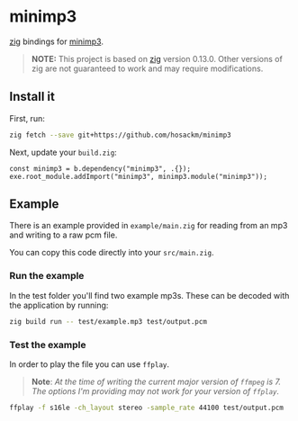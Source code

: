 # minimp3

[zig](https://ziglang.org) bindings for [minimp3](https://github.com/lieff/minimp3).

> **NOTE:** This project is based on [zig](https://ziglang.org/documentation/0.13.0/) version 0.13.0. Other versions of zig are not guaranteed to work and may require modifications.

## Install it

First, run:

```bash
zig fetch --save git+https://github.com/hosackm/minimp3
```

Next, update your `build.zig`:

```zig
const minimp3 = b.dependency("minimp3", .{});
exe.root_module.addImport("minimp3", minimp3.module("minimp3"));
```

## Example

There is an example provided in `example/main.zig` for reading from an mp3 and writing to a raw pcm file.

You can copy this code directly into your `src/main.zig`.

### Run the example

In the test folder you'll find two example mp3s. These can be decoded with the application by running:

```bash
zig build run -- test/example.mp3 test/output.pcm
```

### Test the example

In order to play the file you can use `ffplay`.

> **Note**: _At the time of writing the current major version of `ffmpeg` is 7. The options I'm providing may not work for your version of `ffplay`._

```bash
ffplay -f s16le -ch_layout stereo -sample_rate 44100 test/output.pcm
```
